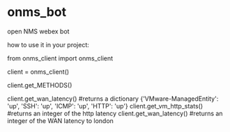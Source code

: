 # onms_bot
open NMS webex bot


how to use it in your project:

from onms_client import onms_client

client = onms_client()

client.get_METHODS()

client.get_wan_latency() #returns a dictionary {'VMware-ManagedEntity': 'up', 'SSH': 'up', 'ICMP': 'up', 'HTTP': 'up'}
client.get_vm_http_stats() #returns an integer of the http latency
client.get_wan_latency() #returns an integer of the WAN latency to london
